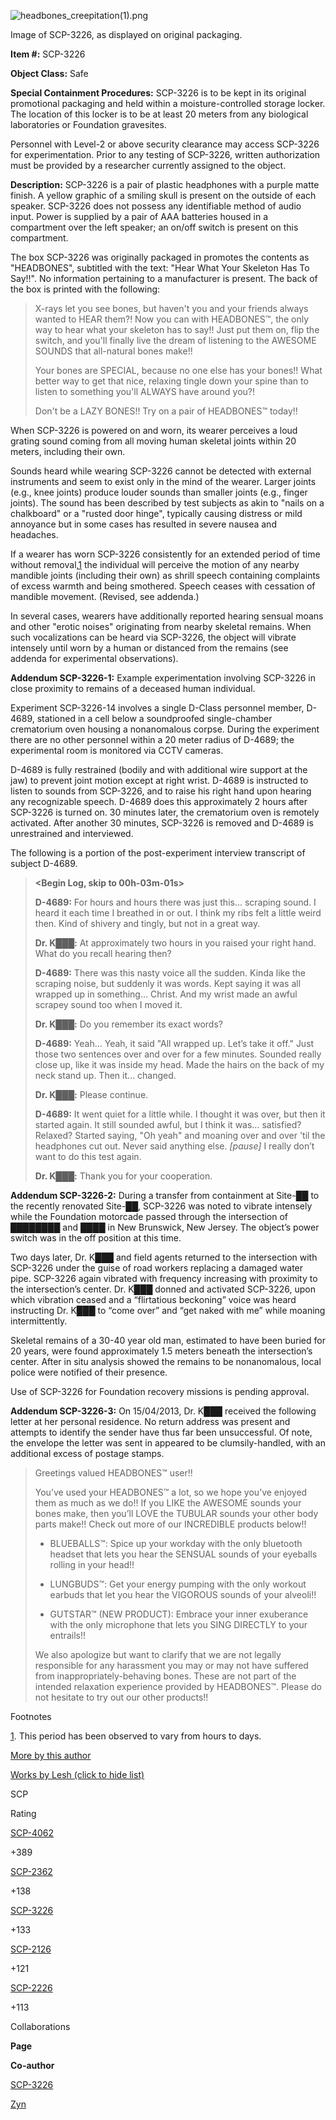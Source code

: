 ![headbones_creepitation(1).png](http://scp-wiki.wdfiles.com/local--files/scp-3226/headbones_creepitation(1).png)

Image of SCP-3226, as displayed on original packaging.

**Item #:** SCP-3226

**Object Class:** Safe

**Special Containment Procedures:** SCP-3226 is to be kept in its original promotional packaging and held within a moisture-controlled storage locker. The location of this locker is to be at least 20 meters from any biological laboratories or Foundation gravesites.

Personnel with Level-2 or above security clearance may access SCP-3226 for experimentation. Prior to any testing of SCP-3226, written authorization must be provided by a researcher currently assigned to the object.

**Description:** SCP-3226 is a pair of plastic headphones with a purple matte finish. A yellow graphic of a smiling skull is present on the outside of each speaker. SCP-3226 does not possess any identifiable method of audio input. Power is supplied by a pair of AAA batteries housed in a compartment over the left speaker; an on/off switch is present on this compartment.

The box SCP-3226 was originally packaged in promotes the contents as "HEADBONES", subtitled with the text: "Hear What Your Skeleton Has To Say!!". No information pertaining to a manufacturer is present. The back of the box is printed with the following:

> X-rays let you see bones, but haven't you and your friends always wanted to HEAR them?! Now you can with HEADBONES™, the only way to hear what your skeleton has to say!! Just put them on, flip the switch, and you'll finally live the dream of listening to the AWESOME SOUNDS that all-natural bones make!!
> 
> Your bones are SPECIAL, because no one else has your bones!! What better way to get that nice, relaxing tingle down your spine than to listen to something you'll ALWAYS have around you?!
> 
> Don't be a LAZY BONES!! Try on a pair of HEADBONES™ today!!

When SCP-3226 is powered on and worn, its wearer perceives a loud grating sound coming from all moving human skeletal joints within 20 meters, including their own.

Sounds heard while wearing SCP-3226 cannot be detected with external instruments and seem to exist only in the mind of the wearer. Larger joints (e.g., knee joints) produce louder sounds than smaller joints (e.g., finger joints). The sound has been described by test subjects as akin to "nails on a chalkboard" or a "rusted door hinge", typically causing distress or mild annoyance but in some cases has resulted in severe nausea and headaches.

If a wearer has worn SCP-3226 consistently for an extended period of time without removal,[1](javascript:;) the individual will perceive the motion of any nearby mandible joints (including their own) as shrill speech containing complaints of excess warmth and being smothered. Speech ceases with cessation of mandible movement. (Revised, see addenda.)

In several cases, wearers have additionally reported hearing sensual moans and other "erotic noises" originating from nearby skeletal remains. When such vocalizations can be heard via SCP-3226, the object will vibrate intensely until worn by a human or distanced from the remains (see addenda for experimental observations).

**Addendum SCP-3226-1:** Example experimentation involving SCP-3226 in close proximity to remains of a deceased human individual.

Experiment SCP-3226-14 involves a single D-Class personnel member, D-4689, stationed in a cell below a soundproofed single-chamber crematorium oven housing a nonanomalous corpse. During the experiment there are no other personnel within a 20 meter radius of D-4689; the experimental room is monitored via CCTV cameras.

D-4689 is fully restrained (bodily and with additional wire support at the jaw) to prevent joint motion except at right wrist. D-4689 is instructed to listen to sounds from SCP-3226, and to raise his right hand upon hearing any recognizable speech. D-4689 does this approximately 2 hours after SCP-3226 is turned on. 30 minutes later, the crematorium oven is remotely activated. After another 30 minutes, SCP-3226 is removed and D-4689 is unrestrained and interviewed.

The following is a portion of the post-experiment interview transcript of subject D-4689.

> **<Begin Log, skip to 00h-03m-01s>**
> 
> **D-4689:** For hours and hours there was just this… scraping sound. I heard it each time I breathed in or out. I think my ribs felt a little weird then. Kind of shivery and tingly, but not in a great way.
> 
> **Dr. K███:** At approximately two hours in you raised your right hand. What do you recall hearing then?
> 
> **D-4689:** There was this nasty voice all the sudden. Kinda like the scraping noise, but suddenly it was words. Kept saying it was all wrapped up in something… Christ. And my wrist made an awful scrapey sound too when I moved it.
> 
> **Dr. K███:** Do you remember its exact words?
> 
> **D-4689:** Yeah… Yeah, it said "All wrapped up. Let’s take it off." Just those two sentences over and over for a few minutes. Sounded really close up, like it was inside my head. Made the hairs on the back of my neck stand up. Then it… changed.
> 
> **Dr. K███:** Please continue.
> 
> **D-4689:** It went quiet for a little while. I thought it was over, but then it started again. It still sounded awful, but I think it was… satisfied? Relaxed? Started saying, "Oh yeah" and moaning over and over 'til the headphones cut out. Never said anything else. _\[pause\]_ I really don’t want to do this test again.
> 
> **Dr. K███:** Thank you for your cooperation.
> 
> **<End Log>**

**Addendum SCP-3226-2:** During a transfer from containment at Site-██ to the recently renovated Site-██, SCP-3226 was noted to vibrate intensely while the Foundation motorcade passed through the intersection of ████████ and ████ in New Brunswick, New Jersey. The object’s power switch was in the off position at this time.

Two days later, Dr. K███ and field agents returned to the intersection with SCP-3226 under the guise of road workers replacing a damaged water pipe. SCP-3226 again vibrated with frequency increasing with proximity to the intersection’s center. Dr. K███ donned and activated SCP-3226, upon which vibration ceased and a “flirtatious beckoning” voice was heard instructing Dr. K███ to “come over” and “get naked with me” while moaning intermittently.

Skeletal remains of a 30-40 year old man, estimated to have been buried for 20 years, were found approximately 1.5 meters beneath the intersection’s center. After in situ analysis showed the remains to be nonanomalous, local police were notified of their presence.

Use of SCP-3226 for Foundation recovery missions is pending approval.

**Addendum SCP-3226-3:** On 15/04/2013, Dr. K███ received the following letter at her personal residence. No return address was present and attempts to identify the sender have thus far been unsuccessful. Of note, the envelope the letter was sent in appeared to be clumsily-handled, with an additional excess of postage stamps.

> Greetings valued HEADBONES™ user!!
> 
> You’ve used your HEADBONES™ a lot, so we hope you’ve enjoyed them as much as we do!! If you LIKE the AWESOME sounds your bones make, then you’ll LOVE the TUBULAR sounds your other body parts make!! Check out more of our INCREDIBLE products below!!
> 
> *   BLUEBALLS™: Spice up your workday with the only bluetooth headset that lets you hear the SENSUAL sounds of your eyeballs rolling in your head!!
> 
> *   LUNGBUDS™: Get your energy pumping with the only workout earbuds that let you hear the VIGOROUS sounds of your alveoli!!
> 
> *   GUTSTAR™ (NEW PRODUCT): Embrace your inner exuberance with the only microphone that lets you SING DIRECTLY to your entrails!!
> 
> We also apologize but want to clarify that we are not legally responsible for any harassment you may or may not have suffered from inappropriately-behaving bones. These are not part of the intended relaxation experience provided by HEADBONES™. Please do not hesitate to try out our other products!!

Footnotes

[1](javascript:;). This period has been observed to vary from hours to days.

[More by this author](javascript:;)

[Works by Lesh (click to hide list)](javascript:;)

SCP

Rating

[SCP-4062](/scp-4062)

+389

[SCP-2362](/scp-2362)

+138

[SCP-3226](/scp-3226)

+133

[SCP-2126](/scp-2126)

+121

[SCP-2226](/scp-2226)

+113

Collaborations

**Page**

**Co-author**

[SCP-3226](/scp-3226)

[Zyn](http://www.scp-wiki.net/researcher-zyn-s-personnel-file)